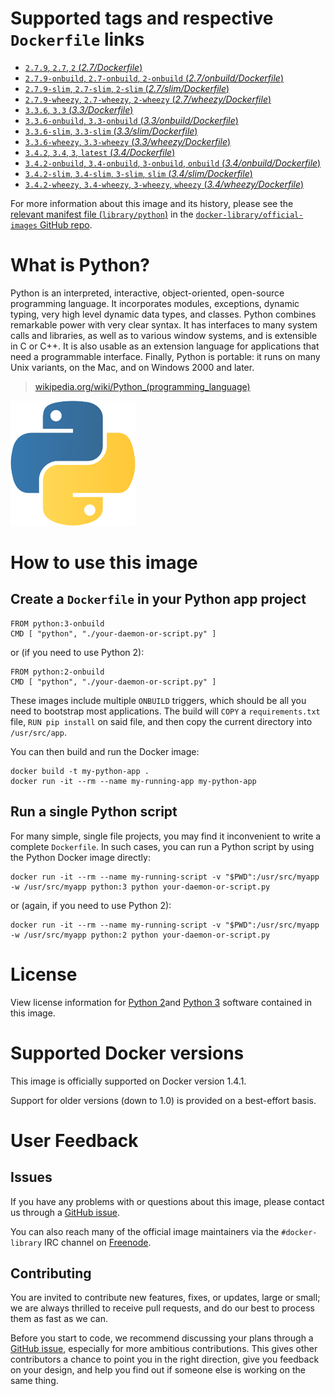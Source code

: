# Supported tags and respective `Dockerfile` links

- [`2.7.9`, `2.7`, `2` (*2.7/Dockerfile*)](https://github.com/docker-library/python/blob/04609e66b13cffe209fe6cc9210ed75f4ba8cbb9/2.7/Dockerfile)
- [`2.7.9-onbuild`, `2.7-onbuild`, `2-onbuild` (*2.7/onbuild/Dockerfile*)](https://github.com/docker-library/python/blob/d550e292eec57e83af58e05410243d387d6483a8/2.7/onbuild/Dockerfile)
- [`2.7.9-slim`, `2.7-slim`, `2-slim` (*2.7/slim/Dockerfile*)](https://github.com/docker-library/python/blob/d550e292eec57e83af58e05410243d387d6483a8/2.7/slim/Dockerfile)
- [`2.7.9-wheezy`, `2.7-wheezy`, `2-wheezy` (*2.7/wheezy/Dockerfile*)](https://github.com/docker-library/python/blob/57be1a3fd72a87419aea35d6aacc873e9de9d447/2.7/wheezy/Dockerfile)
- [`3.3.6`, `3.3` (*3.3/Dockerfile*)](https://github.com/docker-library/python/blob/04609e66b13cffe209fe6cc9210ed75f4ba8cbb9/3.3/Dockerfile)
- [`3.3.6-onbuild`, `3.3-onbuild` (*3.3/onbuild/Dockerfile*)](https://github.com/docker-library/python/blob/8dfe392dff2ffdda90672857e027ff3ee142f9ff/3.3/onbuild/Dockerfile)
- [`3.3.6-slim`, `3.3-slim` (*3.3/slim/Dockerfile*)](https://github.com/docker-library/python/blob/c0c674911c50ca3e21ba5379541f70c1b42685b4/3.3/slim/Dockerfile)
- [`3.3.6-wheezy`, `3.3-wheezy` (*3.3/wheezy/Dockerfile*)](https://github.com/docker-library/python/blob/8d45b76631118c99ee2404e8d75916418f5e2fa5/3.3/wheezy/Dockerfile)
- [`3.4.2`, `3.4`, `3`, `latest` (*3.4/Dockerfile*)](https://github.com/docker-library/python/blob/04609e66b13cffe209fe6cc9210ed75f4ba8cbb9/3.4/Dockerfile)
- [`3.4.2-onbuild`, `3.4-onbuild`, `3-onbuild`, `onbuild` (*3.4/onbuild/Dockerfile*)](https://github.com/docker-library/python/blob/e236058d5c3601af1d38ba27b4fe217c5d678c02/3.4/onbuild/Dockerfile)
- [`3.4.2-slim`, `3.4-slim`, `3-slim`, `slim` (*3.4/slim/Dockerfile*)](https://github.com/docker-library/python/blob/c0c674911c50ca3e21ba5379541f70c1b42685b4/3.4/slim/Dockerfile)
- [`3.4.2-wheezy`, `3.4-wheezy`, `3-wheezy`, `wheezy` (*3.4/wheezy/Dockerfile*)](https://github.com/docker-library/python/blob/771697823173d2270f9c2494890dcfa65243877a/3.4/wheezy/Dockerfile)

For more information about this image and its history, please see the [relevant
manifest file
(`library/python`)](https://github.com/docker-library/official-images/blob/master/library/python)
in the [`docker-library/official-images` GitHub
repo](https://github.com/docker-library/official-images).

# What is Python?

Python is an interpreted, interactive, object-oriented, open-source programming
language. It incorporates modules, exceptions, dynamic typing, very high level
dynamic data types, and classes. Python combines remarkable power with very
clear syntax. It has interfaces to many system calls and libraries, as well as
to various window systems, and is extensible in C or C++. It is also usable as
an extension language for applications that need a programmable interface.
Finally, Python is portable: it runs on many Unix variants, on the Mac, and on
Windows 2000 and later.

> [wikipedia.org/wiki/Python_(programming_language)](https://en.wikipedia.org/wiki/Python_(programming_language))

![logo](https://raw.githubusercontent.com/docker-library/docs/master/python/logo.png)

# How to use this image

## Create a `Dockerfile` in your Python app project

    FROM python:3-onbuild
    CMD [ "python", "./your-daemon-or-script.py" ]

or (if you need to use Python 2):

    FROM python:2-onbuild
    CMD [ "python", "./your-daemon-or-script.py" ]

These images include multiple `ONBUILD` triggers, which should be all you need
to bootstrap most applications. The build will `COPY` a `requirements.txt` file,
`RUN pip install` on said file, and then copy the current directory into
`/usr/src/app`.

You can then build and run the Docker image:

    docker build -t my-python-app .
    docker run -it --rm --name my-running-app my-python-app

## Run a single Python script

For many simple, single file projects, you may find it inconvenient to write a
complete `Dockerfile`. In such cases, you can run a Python script by using the
Python Docker image directly:

    docker run -it --rm --name my-running-script -v "$PWD":/usr/src/myapp -w /usr/src/myapp python:3 python your-daemon-or-script.py

or (again, if you need to use Python 2):

    docker run -it --rm --name my-running-script -v "$PWD":/usr/src/myapp -w /usr/src/myapp python:2 python your-daemon-or-script.py

# License

View license information for [Python 2](https://docs.python.org/2/license.html#)and [Python 3](https://docs.python.org/3/license.html#) software contained in this image.

# Supported Docker versions

This image is officially supported on Docker version 1.4.1.

Support for older versions (down to 1.0) is provided on a best-effort basis.

# User Feedback

## Issues

If you have any problems with or questions about this image, please contact us
 through a [GitHub issue](https://github.com/docker-library/python/issues).

You can also reach many of the official image maintainers via the
`#docker-library` IRC channel on [Freenode](https://freenode.net).

## Contributing

You are invited to contribute new features, fixes, or updates, large or small;
we are always thrilled to receive pull requests, and do our best to process them
as fast as we can.

Before you start to code, we recommend discussing your plans 
through a [GitHub issue](https://github.com/docker-library/python/issues), especially for more ambitious
contributions. This gives other contributors a chance to point you in the right
direction, give you feedback on your design, and help you find out if someone
else is working on the same thing.
